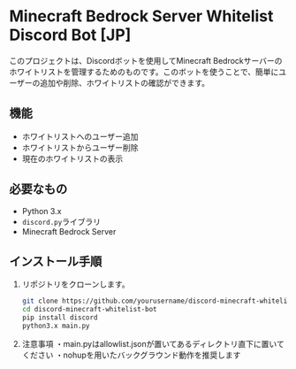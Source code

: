 # Minecraft Bedrock Server Whitelist Discord Bot [JP]

このプロジェクトは、Discordボットを使用してMinecraft Bedrockサーバーのホワイトリストを管理するためのものです。このボットを使うことで、簡単にユーザーの追加や削除、ホワイトリストの確認ができます。

## 機能

- ホワイトリストへのユーザー追加
- ホワイトリストからユーザー削除
- 現在のホワイトリストの表示

## 必要なもの

- Python 3.x
- `discord.py`ライブラリ
- Minecraft Bedrock Server

## インストール手順

1. リポジトリをクローンします。
   ```bash
   git clone https://github.com/yourusername/discord-minecraft-whitelist-bot.git
   cd discord-minecraft-whitelist-bot
   pip install discord
   python3.x main.py
   ```
2. 注意事項
   ・main.pyはallowlist.jsonが置いてあるディレクトリ直下に置いてください
   ・nohupを用いたバックグラウンド動作を推奨します

